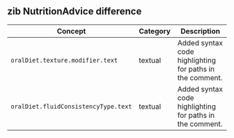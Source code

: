 ## zib NutritionAdvice difference

| Concept         | Category          | Description                             | 
|-----------------|-------------------|-----------------------------------------|
| `oralDiet.texture.modifier.text` | textual | Added syntax code highlighting for paths in the comment. |
| `oralDiet.fluidConsistencyType.text` | textual | Added syntax code highlighting for paths in the comment. |